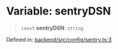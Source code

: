# Variable: sentryDSN

> `const` **sentryDSN**: `string`

Defined in: [backend/src/config/sentry.ts:3](https://github.com/continuousactivelearning/cal/blob/5ae0447098795fdcf3a415f0360ebe51565b6949/backend/src/config/sentry.ts#L3)
